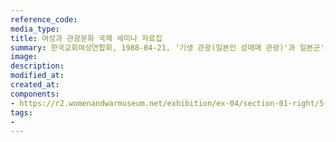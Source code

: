 ```yaml
---
reference_code:
media_type:
title: 여성과 관광문화 국제 세미나 자료집
summary: 한국교회여성연합회, 1988-04-21, '기생 관광(일본인 성매매 관광)'과 일본군'위안부' 문제를 최초로 제기한 한국교회여성연합회는 1988년 서울올림픽을 앞두고 4월 21일부터 23일까지 제주도에서 <여성과 관광문화 국제 세미나>를 개최했다. 당시 행사에서 윤정옥은 '정신대' 문제 조사결과를 발표했다.  
image:
description:
modified_at:
created_at:
components:
- https://r2.womenandwarmuseum.net/exhibition/ex-04/section-01-right/5-2_여성과%20관광문화%20자료집.jpg
tags:
-
---
```

